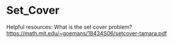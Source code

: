 # Set_Cover

Helpful resources:
  What is the set cover problem? https://math.mit.edu/~goemans/18434S06/setcover-tamara.pdf
